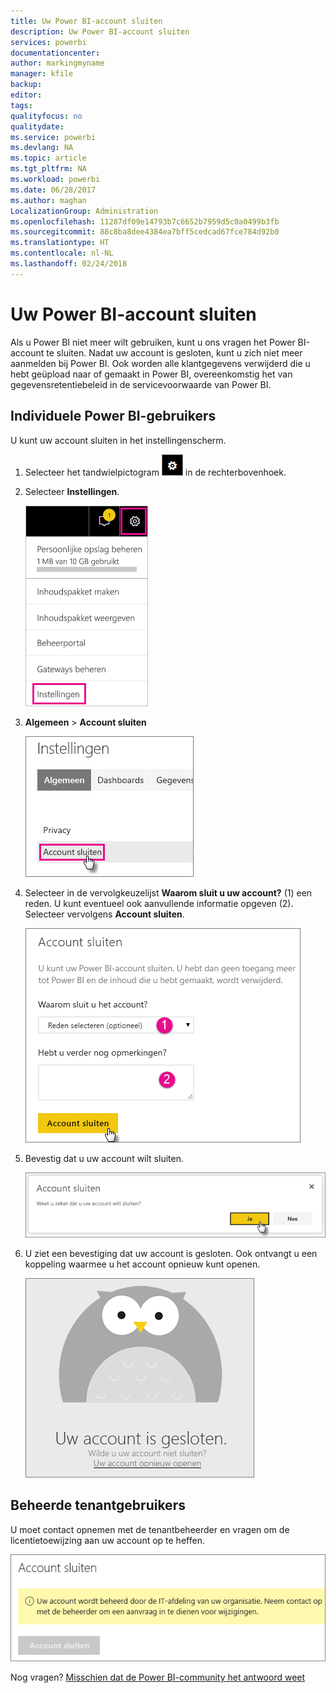 ```yaml
---
title: Uw Power BI-account sluiten
description: Uw Power BI-account sluiten
services: powerbi
documentationcenter: 
author: markingmyname
manager: kfile
backup: 
editor: 
tags: 
qualityfocus: no
qualitydate: 
ms.service: powerbi
ms.devlang: NA
ms.topic: article
ms.tgt_pltfrm: NA
ms.workload: powerbi
ms.date: 06/28/2017
ms.author: maghan
LocalizationGroup: Administration
ms.openlocfilehash: 11287df09e14793b7c6652b7959d5c0a0499b3fb
ms.sourcegitcommit: 88c8ba8dee4384ea7bff5cedcad67fce784d92b0
ms.translationtype: HT
ms.contentlocale: nl-NL
ms.lasthandoff: 02/24/2018
---
```

# <a name="closing-your-power-bi-account"></a>Uw Power BI-account sluiten
Als u Power BI niet meer wilt gebruiken, kunt u ons vragen het Power BI-account te sluiten.  Nadat uw account is gesloten, kunt u zich niet meer aanmelden bij Power BI.  Ook worden alle klantgegevens verwijderd die u hebt geüpload naar of gemaakt in Power BI, overeenkomstig het van gegevensretentiebeleid in de servicevoorwaarde van Power BI.

## <a name="individual-power-bi-users"></a>Individuele Power BI-gebruikers
U kunt uw account sluiten in het instellingenscherm.

1. Selecteer het tandwielpictogram ![](media/service-admin-closing-your-account/gear.png) in de rechterbovenhoek.
2. Selecteer **Instellingen**.
   
    ![](media/service-admin-closing-your-account/closeaccount-settings.png)
3. **Algemeen** > **Account sluiten**
   
    ![](media/service-admin-closing-your-account/closeaccount-settings2.png)
4. Selecteer in de vervolgkeuzelijst **Waarom sluit u uw account?** (1) een reden.  U kunt eventueel ook aanvullende informatie opgeven (2). Selecteer vervolgens **Account sluiten**.
   
    ![](media/service-admin-closing-your-account/closeaccount-settings3.png)
5. Bevestig dat u uw account wilt sluiten.
   
    ![](media/service-admin-closing-your-account/closeaccount-settings4.png)
6. U ziet een bevestiging dat uw account is gesloten. Ook ontvangt u een koppeling waarmee u het account opnieuw kunt openen.
   
    ![](media/service-admin-closing-your-account/closeaccount-settings5.png)

## <a name="managed-tenant-users"></a>Beheerde tenantgebruikers
U moet contact opnemen met de tenantbeheerder en vragen om de licentietoewijzing aan uw account op te heffen.

![](media/service-admin-closing-your-account/closeaccountmanaged.png)

Nog vragen? [Misschien dat de Power BI-community het antwoord weet](http://community.powerbi.com/)


